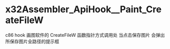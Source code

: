# x32Assembler_ApiHook__Paint_CreateFileW
c86 hook 画图软件的 CreateFileW 函数指针方式调用处 当点击保存图片 会弹出所保存图片全路径的提示框
